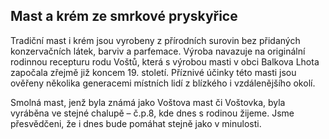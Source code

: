 
## Mast a krém ze smrkové pryskyřice

Tradiční mast i krém jsou  vyrobeny z přírodních surovin bez přidaných konzervačních látek, barviv a parfemace.
Výroba navazuje na originální rodinnou recepturu rodu Voštů, která s výrobou masti v obci Balkova Lhota započala zřejmě již koncem 19. století.
Příznivé účinky této masti jsou ověřeny několika generacemi místních lidí z blízkého i vzdálenějšího okolí.

Smolná mast, jenž byla známá jako Voštova mast či Voštovka, byla vyráběna ve stejné chalupě – č.p.8, kde dnes s rodinou žijeme.
Jsme přesvědčeni, že i dnes bude pomáhat stejně jako v minulosti.
